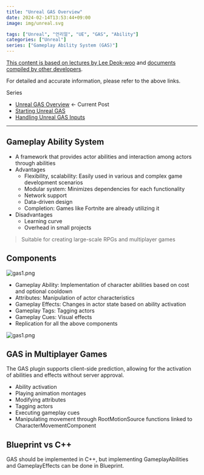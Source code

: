 ```yaml
---
title: "Unreal GAS Overview"
date: 2024-02-14T13:53:44+09:00
image: img/unreal.svg

tags: ["Unreal", "언리얼", "UE", "GAS", "Ability"]
categories: ["Unreal"]
series: ["Gameplay Ability System (GAS)"]
---
```


[This content is based on lectures by Lee Deok-woo](https://www.inflearn.com/course/%EC%9D%B4%EB%93%9D%EC%9A%B0-%EC%96%B8%EB%A6%AC%EC%96%BC-%ED%94%84%EB%A1%9C%EA%B7%B8%EB%9E%98%EB%B0%8D-part-4) and [documents compiled by other developers](https://github.com/tranek/GASDocumentation).

For detailed and accurate information, please refer to the above links.

Series
- [Unreal GAS Overview](/p/언리얼-gas-개요/) <- Current Post
- [Starting Unreal GAS](/p/언리얼-gas-시작/)
- [Handling Unreal GAS Inputs](../언리얼-gas-입력처리/)

---------------

## Gameplay Ability System 
- A framework that provides actor abilities and interaction among actors through abilities
- Advantages
  - Flexibility, scalability: Easily used in various and complex game development scenarios
  - Modular system: Minimizes dependencies for each functionality
  - Network support
  - Data-driven design
  - Completion: Games like Fortnite are already utilizing it
- Disadvantages
  - Learning curve
  - Overhead in small projects

> Suitable for creating large-scale RPGs and multiplayer games

## Components

![gas1.png](img/post/gas/gas1.png)

- Gameplay Ability: Implementation of character abilities based on cost and optional cooldown
- Attributes: Manipulation of actor characteristics
- Gameplay Effects: Changes in actor state based on ability activation
- Gameplay Tags: Tagging actors
- Gameplay Cues: Visual effects
- Replication for all the above components

![gas1.png](img/post/gas/gas2.png)

## GAS in Multiplayer Games
The GAS plugin supports client-side prediction, allowing for the activation of abilities and effects without server approval.

- Ability activation
- Playing animation montages
- Modifying attributes
- Tagging actors
- Executing gameplay cues
- Manipulating movement through RootMotionSource functions linked to CharacterMovementComponent

## Blueprint vs C++

GAS should be implemented in C++, but implementing GameplayAbilities and GameplayEffects can be done in Blueprint.